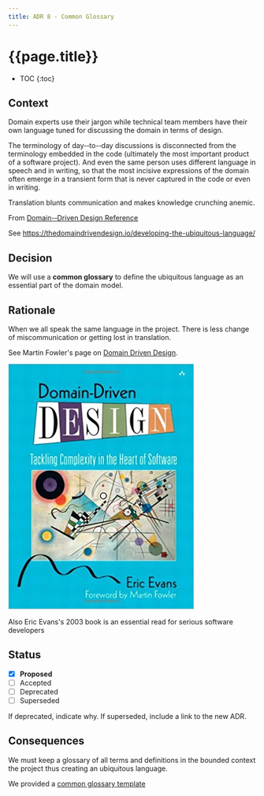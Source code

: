 ```yaml
---
title: ADR 8 - Common Glossary
---
```

# {{page.title}}

* TOC
{:toc}

## Context

<!--
Describe here the forces that influence the design decision, including technological, cost-related, and project local.
-->
Domain experts use their jargon while technical team members have their own language tuned for discussing the domain in terms of design.

The terminology of day-­‐to-­‐day discussions is disconnected from the terminology embedded in the code (ultimately the most important product of a software project). And even the same person uses different language in speech and in writing, so that the most incisive expressions of the domain often emerge in a transient form that is never captured in the code or even in writing.

Translation blunts communication and makes knowledge crunching anemic.

From [Domain-­‐Driven Design Reference](https://www.domainlanguage.com/product/domain-driven-design-reference/)

See <https://thedomaindrivendesign.io/developing-the-ubiquitous-language/>

## Decision

<!--
Describe here our response to these forces, that is, the design decision that was made. State the decision in full sentences, with active voice ("We will...").
-->
We will use a **common glossary** to define the ubiquitous language as an essential part of the domain model.

## Rationale

<!--Describe here the rationale for the design decision. Also indicate the rationale for significant *rejected* alternatives. This section may also indicate assumptions, constraints, requirements, and results of evaluations and experiments.
-->
When we all speak the same language in the project. There is less change of miscommunication or getting lost in translation.

See Martin Fowler's page on [Domain Driven Design](https://martinfowler.com/bliki/DomainDrivenDesign.html).

[![ddd book cover](/images/evans-book.jpg)](https://amzn.eu/d/aBpuCpU)

Also Eric Evans's 2003 book is an essential read for serious software developers

## Status

* [x] **Proposed**
* [ ] Accepted
* [ ] Deprecated
* [ ] Superseded

If deprecated, indicate why. If superseded, include a link to the new ADR.

## Consequences

<!--
Describe here the resulting context, after applying the decision. All consequences should be listed, not just the "positive" ones.
-->

We must keep a glossary of all terms and definitions in the bounded context the project thus creating an ubiquitous language.

We provided a [common glossary template](common-glossary-template.md)

